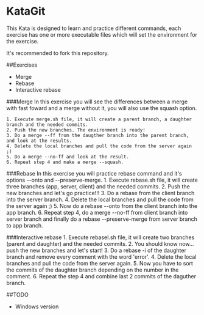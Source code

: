 # KataGit
This Kata is designed to learn and practice different commands, each exercise has one or more executable files which will set the environment for the exercise.

It's recommended to fork this repository.

##Exercises
+ Merge
+ Rebase
+ Interactive rebase

###Merge
In this exercise you will see the differences between a merge with fast foward and a merge without it, you will also use the squash option.

	1. Execute merge.sh file, it will create a parent branch, a daughter branch and the needed commits.
	2. Push the new branches. The environment is ready!
	3. Do a merge --ff from the daugther branch into the parent branch, and look at the results.
	4. Delete the local branches and pull the code from the server again ;)
	5. Do a merge --no-ff and look at the result.
	6. Repeat step 4 and make a merge --squash.

###Rebase
In this exercise you will practice rebase command and it's options --onto and --preserve-merge.
	1. Execute rebase.sh file, it will create three branches (app, server, client) and the needed commits.
	2. Push the new branches and let's go practice!!!
	3. Do a rebase from the client branch into the server branch.
	4. Delete the local branches and pull the code from the server again ;)
	5. Now do a rebase --onto from the client branch into the app branch.
	6. Repeat step 4, do a merge --no-ff from client branch into server branch and finally do a rebase --preserve-merge from server branch to app branch.
	
###Interactive rebase
	1. Execute rebaseI.sh file, it will create two branches (parent and daughter) and the needed commits.
	2. You should know now... push the new branches and let's start!
	3. Do a rebase -i of the daughter branch and remove every comment with the word 'error'.
	4. Delete the local branches and pull the code from the server again.
	5. Now you have to sort the commits of the daughter branch depending on the number in the comment.
	6. Repeat the step 4 and combine last 2 commits of the daguther branch.
	

##TODO
- Windows version
